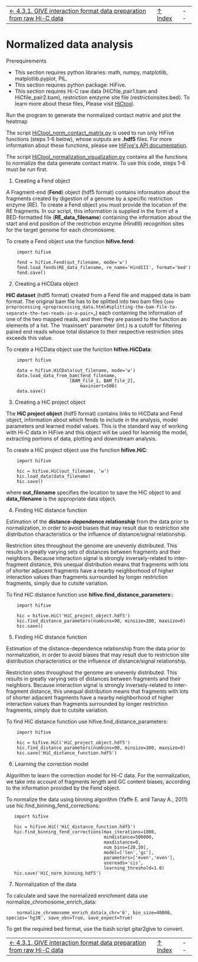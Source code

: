 ||||
| --- | --- | --- |
| [← 4.3.1. GIVE interaction format data preparation from raw Hi-C data](4.3.1-HiCtool.md) | [↑ Index](Readme.md) | -- |

**Normalized data analysis**
============================

Prerequirements
* This section requires python libraries: math, numpy, matplotlib, matplotlib.pyplot, PIL.
* This section requires python package: HiFive.
* This section requires Hi-C raw data (HiCfile_pair1.bam and HiCfile_pair2.bam), restriction emzyme site file (restrictionsites.bed). To learn more about these files, Please visit [HiCtool](https://doc.genomegitar.org/index.html).


Run the program to generate the normalized contact matrix and plot the heatmap

The script [HiCtool_norm_contact_matrix.py](sysbio.ucsd.edu/pubic/qiw034/HiCtool_hifive.py) is used to run only HiFive functions (steps 1-6 below), whose outputs are **.hdf5** files. For more information about these functions, please see [HiFive's API documentation](http://bxlab-hifive.readthedocs.io/en/latest/api.html).

The script [HiCtool_normalization_visualization.py](sysbio.ucsd.edu/pubic/qiw034/HiCtool_normalization_visualization.py) contains all the functions to normalize the data generate contact matrix. To use this code, steps 1-6 must be run first.

1. Creating a Fend object

A Fragment-end (**Fend**) object (hdf5 format) contains information about the fragments created by digestion of a genome by a specific restriction enzyme (RE). To create a Fend object you must provide the location of the RE fragments. In our script, this information is supplied in the form of a BED-formatted file (**RE_data_filename**) containing the information about the start and end position of the restriction enzyme (HindIII) recognition sites for the target genome for each chromosome.

To create a Fend object use the function **hifive.fend**:
```
    import hifive
   
    fend = hifive.Fend(out_filename, mode='w')
    fend.load_fends(RE_data_filename, re_name='HindIII', format='bed')
    fend.save()
```
2. Creating a HiCData object

**HiC dataset** (hdf5 format) created from a Fend file and mapped data in bam format. The original bam file has to be splitted into two bam files (`see preprocessing <preprocessing_data.html#splitting-the-bam-file-to-separate-the-two-reads-in-a-pair>`_) each containing the information of one of the two mapped reads, and then they are passed to the function as elements of a list. The 'maxinsert' parameter (int.) is a cutoff for filtering paired end reads whose total distance to their respective restriction sites exceeds this value.

To create a HiCData object use the function **hifive.HiCData**:
```
    import hifive

    data = hifive.HiCData(out_filename, mode='w')
    data.load_data_from_bam(fend_filename,
                  	    [BAM_file_1, BAM_file_2], 
                            maxinsert=500)
    data.save()
```
3. Creating a HiC project object

The **HiC project object** (hdf5 format) contains links to HiCData and Fend object, information about which fends to include in the analysis, model parameters and learned model values. This is the standard way of working with Hi-C data in HiFive and this object will be used for learning the model, extracting portions of data, plotting and downstream analysis.

To create a HiC project object use the function **hifive.HiC**:
```
    import hifive

    hic = hifive.HiC(out_filename, 'w')
    hic.load_data(data_filename)
    hic.save()
```
where **out_filename** specifies the location to save the HiC object to and **data_filename** is the appropriate data object.

4. Finding HiC distance function

Estimation of the **distance-dependence relationship** from the data prior to normalization, in order to avoid biases that may result due to restriction site distribution characteristics or the influence of distance/signal relationship.

Restriction sites throughout the genome are unevenly distributed. This results in greatly varying sets of distances between fragments and their neighbors. Because interaction signal is strongly inversely-related to inter-fragment distance, this unequal distribution means that fragments with lots of shorter adjacent fragments have a nearby neighborhood of higher interaction values than fragments surrounded by longer restriction fragments, simply due to cutsite variation.

To find HiC distance function use **hifive.find_distance_parameters**::
```
    import hifive
    
    hic = hifive.HiC('HiC_project_object.hdf5')
    hic.find_distance_parameters(numbins=90, minsize=200, maxsize=0)
    hic.save()
```
5. Finding HiC distance function

Estimation of the distance-dependence relationship from the data prior to normalization, in order to avoid biases that may result due to restriction site distribution characteristics or the influence of distance/signal relationship.

Restriction sites throughout the genome are unevenly distributed. This results in greatly varying sets of distances between fragments and their neighbors. Because interaction signal is strongly inversely-related to inter-fragment distance, this unequal distribution means that fragments with lots of shorter adjacent fragments have a nearby neighborhood of higher interaction values than fragments surrounded by longer restriction fragments, simply due to cutsite variation.

To find HiC distance function use hifive.find_distance_parameters:
```
    import hifive

    hic = hifive.HiC('HiC_project_object.hdf5')
    hic.find_distance_parameters(numbins=90, minsize=200, maxsize=0)
    hic.save('HiC_distance_function.hdf5')

```
6. Learning the correction model

Algorithm to learn the correction model for Hi-C data. For the normalization, we take into account of fragments length and GC content biases, according to the information provided by the Fend object.

To normalize the data using binning algorithm (Yaffe E. and Tanay A., 2011) use hic.find_binning_fend_corrections:
 ```
    import hifive

    hic = hifive.HiC('HiC_distance_function.hdf5')
    hic.find_binning_fend_corrections(max_iterations=1000,
                                      mindistance=500000,
                                      maxdistance=0,
                                      num_bins=[20,20],
                                      model=['len','gc'],
                                      parameters=['even','even'],
                                      usereads='cis',
                                      learning_threshold=1.0)
    hic.save('HiC_norm_binning.hdf5')
```
7. Normalization of the data

To calculate and save the normalized enrichment data use normalize_chromosome_enrich_data:
```
    normalize_chromosome_enrich_data(a_chr='6', bin_size=40000, species='hg38', save_obs=True, save_expect=True)
```
To get the required bed format, use the bash script gitar2give to convert.


||||
| --- | --- | --- |
| [← 4.3.1. GIVE interaction format data preparation from raw Hi-C data](4.3.1-HiCtool.md) | [↑ Index](Readme.md) | -- |